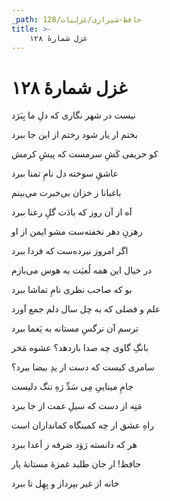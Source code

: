 ```yaml
---
_path: حافظ-شیرازی/غزلیات/128
title: >-
    غزل شمارهٔ ۱۲۸
---
```

# غزل شمارهٔ ۱۲۸

<div class="b" id="bn1"><div class="m1"><p>نیست در شهر نگاری که دلِ ما بِبَرَد</p></div>
<div class="m2"><p>بختم ار یار شود رختم از این جا ببرد</p></div></div>
<div class="b" id="bn2"><div class="m1"><p>کو حریفی کَشِ سرمست که پیشِ کرمش</p></div>
<div class="m2"><p>عاشقِ سوخته دل نامِ تمنا ببرد</p></div></div>
<div class="b" id="bn3"><div class="m1"><p>باغبانا ز خزان بی‌خبرت می‌بینم</p></div>
<div class="m2"><p>آه از آن روز که بادَت گلِ رعنا ببرد</p></div></div>
<div class="b" id="bn4"><div class="m1"><p>رهزنِ دهر نخفته‌ست مشو ایمن از او</p></div>
<div class="m2"><p>اگر امروز نبرده‌ست که فردا ببرد</p></div></div>
<div class="b" id="bn5"><div class="m1"><p>در خیال این همه لُعبَت به هوس می‌بازم</p></div>
<div class="m2"><p>بو که صاحب نظری نامِ تماشا ببرد</p></div></div>
<div class="b" id="bn6"><div class="m1"><p>علم و فضلی که به چل سال دلم جمع آورد</p></div>
<div class="m2"><p>ترسم آن نرگسِ مستانه به یَغما ببرد</p></div></div>
<div class="b" id="bn7"><div class="m1"><p>بانگِ گاوی چه صدا بازدهد؟ عشوه مَخر</p></div>
<div class="m2"><p>سامری کیست که دست از یدِ بیضا ببرد؟</p></div></div>
<div class="b" id="bn8"><div class="m1"><p>جامِ میناییِ مِی سَدِّ رَهِ تنگ دلیست</p></div>
<div class="m2"><p>مَنِه از دست که سیلِ غمت از جا ببرد</p></div></div>
<div class="b" id="bn9"><div class="m1"><p>راهِ عشق ار چه کمینگاه کمانداران است</p></div>
<div class="m2"><p>هر که دانسته رَوَد صَرفه ز اَعدا ببرد</p></div></div>
<div class="b" id="bn10"><div class="m1"><p>حافظ! ار جان طلبد غمزهٔ مستانهٔ یار</p></div>
<div class="m2"><p>خانه از غیر بپرداز و بِهِل تا ببرد</p></div></div>
